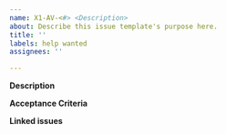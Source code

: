 ```yaml
---
name: X1-AV-<#> <Description>
about: Describe this issue template's purpose here.
title: ''
labels: help wanted
assignees: ''

---
```


**Description**
 <Describe what the feature or bug that need to be resolved>

**Acceptance Criteria**
 <Write specifically what is need for this issue to be completed>

**Linked issues**
 <If there are any related issues>
